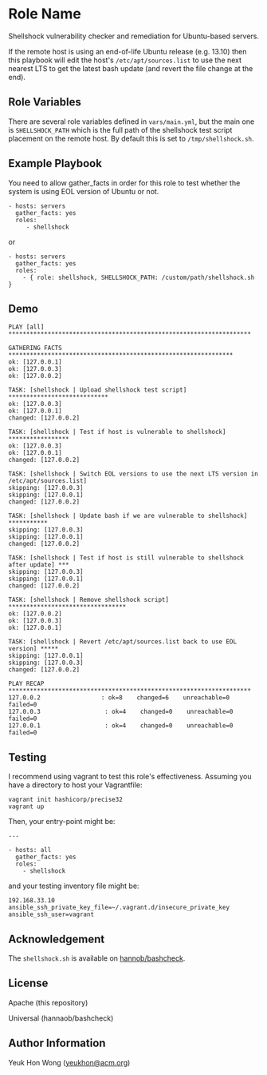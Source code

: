 Role Name
=========

Shellshock vulnerability checker and remediation for Ubuntu-based servers.

If the remote host is using an end-of-life Ubuntu release (e.g. 13.10)
then this playbook will edit the host's ``/etc/apt/sources.list``
to use the next nearest LTS to get the latest bash update (and revert
the file change at the end).

Role Variables
--------------

There are several role variables defined in ``vars/main.yml``, but
the main one is ``SHELLSHOCK_PATH`` which is the full path
of the shellshock test script placement on the remote host. By
default this is set to ``/tmp/shellshock.sh``.

Example Playbook
----------------

You need to allow gather_facts in order for this role to test whether
the system is using EOL version of Ubuntu or not.

    - hosts: servers
      gather_facts: yes
      roles:
         - shellshock

or

    - hosts: servers
      gather_facts: yes
      roles:
        - { role: shellshock, SHELLSHOCK_PATH: /custom/path/shellshock.sh }


Demo
----

```
PLAY [all] ********************************************************************

GATHERING FACTS ***************************************************************
ok: [127.0.0.1]
ok: [127.0.0.3]
ok: [127.0.0.2]

TASK: [shellshock | Upload shellshock test script] ****************************
ok: [127.0.0.3]
ok: [127.0.0.1]
changed: [127.0.0.2]

TASK: [shellshock | Test if host is vulnerable to shellshock] *****************
ok: [127.0.0.3]
ok: [127.0.0.1]
changed: [127.0.0.2]

TASK: [shellshock | Switch EOL versions to use the next LTS version in /etc/apt/sources.list]
skipping: [127.0.0.3]
skipping: [127.0.0.1]
changed: [127.0.0.2]

TASK: [shellshock | Update bash if we are vulnerable to shellshock] ***********
skipping: [127.0.0.3]
skipping: [127.0.0.1]
changed: [127.0.0.2]

TASK: [shellshock | Test if host is still vulnerable to shellshock after update] ***
skipping: [127.0.0.3]
skipping: [127.0.0.1]
changed: [127.0.0.2]

TASK: [shellshock | Remove shellshock script] *********************************
ok: [127.0.0.2]
ok: [127.0.0.3]
ok: [127.0.0.1]

TASK: [shellshock | Revert /etc/apt/sources.list back to use EOL version] *****
skipping: [127.0.0.1]
skipping: [127.0.0.3]
changed: [127.0.0.2]

PLAY RECAP ********************************************************************
127.0.0.2                 : ok=8    changed=6    unreachable=0    failed=0
127.0.0.3                  : ok=4    changed=0    unreachable=0    failed=0
127.0.0.1                  : ok=4    changed=0    unreachable=0    failed=0
```

Testing
-------

I recommend using vagrant to test this role's effectiveness. Assuming you have
a directory to host your Vagrantfile:

```
vagrant init hashicorp/precise32
vagrant up
```

Then, your entry-point might be:

```
---

- hosts: all
  gather_facts: yes
  roles:
    - shellshock
```

and your testing inventory file might be:

```
192.168.33.10 ansible_ssh_private_key_file=~/.vagrant.d/insecure_private_key ansible_ssh_user=vagrant
```

Acknowledgement
---------------

The ``shellshock.sh`` is available on
[hannob/bashcheck](https://github.com/hannob/bashcheck).

License
-------

Apache (this repository)

Universal (hannaob/bashcheck)

Author Information
------------------

Yeuk Hon Wong (yeukhon@acm.org)

